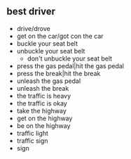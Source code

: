 ## best driver
- drive/drove
- get on the car/got con the car
- buckle your seat belt
- unbuckle your seat belt
  - don't unbuckle your seat belt
- press the gas pedal|hit the gas pedal
- press the break|hit the break
- unleash the gas pedal
- unleash the break
- the traffic is heavy
- the traffic is okay
- take the highway
- get on the highway
- be on the highway
- traffic light
- traffic sign
- sign
